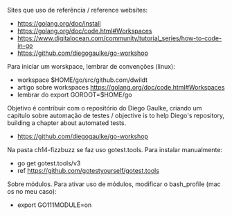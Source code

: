 Sites que uso de referência / reference websites: 
* https://golang.org/doc/install
* https://golang.org/doc/code.html#Workspaces
* https://www.digitalocean.com/community/tutorial_series/how-to-code-in-go
* https://github.com/diegogaulke/go-workshop

Para iniciar um worskpace, lembrar de convenções (linux):
* workspace $HOME/go/src/github.com/dwildt
* artigo sobre workspaces https://golang.org/doc/code.html#Workspaces
* lembrar do export GOROOT=$HOME/go

Objetivo é contribuir com o repositório do Diego Gaulke, criando um capítulo sobre automação de testes / objective is to help Diego's repository, building a chapter about automated tests. 
* https://github.com/diegogaulke/go-workshop

Na pasta ch14-fizzbuzz se faz uso gotest.tools. Para instalar manualmente: 
* go get gotest.tools/v3
* ref https://github.com/gotestyourself/gotest.tools
  
Sobre módulos. Para ativar uso de módulos, modificar o bash_profile (mac os no meu caso):
* export GO111MODULE=on  
